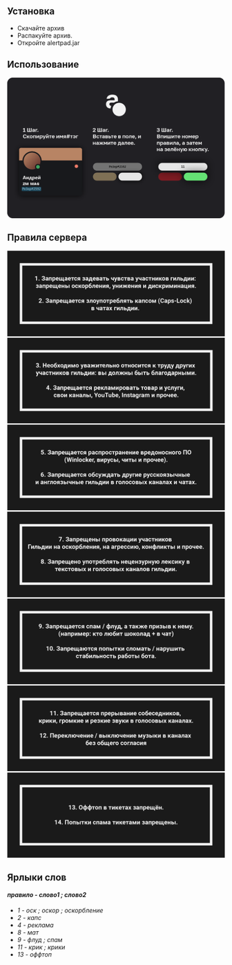 ## Установка

- Скачайте архив
- Распакуйте архив.
- Откройте alertpad.jar

## Использование
![tutorial](/tutorial.png)
## Правила сервера
![0](/0.png)
![1](/1.png)
![2](/2.png)
![3](/3.png)
![4](/4.png)
![5](/5.png)
![6](/6.png)

## Ярлыки слов
#### _правило - слово1 ; слово2_

- _1 - оск ; оскор ; оскорбление_
- _2 - капс_
- _4 - реклама_
- _8 - мат_
- _9 - флуд ; спам_
- _11 - крик ; крики_
- _13 - оффтоп_
